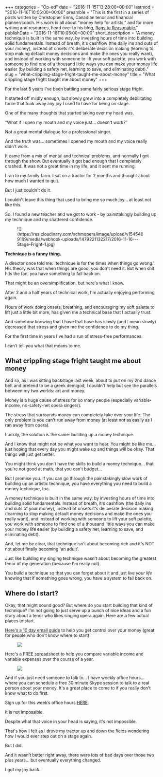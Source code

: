+++
categories = "Op-ed"
date = "2016-11-15T13:28:00+00:00"
lastmod = "2016-11-16T10:05:00+00:00"
preamble = "This is the first in a series of posts written by Christopher Enns, Canadian tenor and financial planner/coach. His work is all about \"money help for artists,\" and for more writing and resources, head over to his blog, [Rags to Reasonable.](http://www.ragstoreasonable.com/)"
publishDate = "2016-11-16T10:05:00+00:00"
short_description = "A money technique is built in the same way, by investing hours of time into building solid fundamentals. Instead of breath, it&#039;s cashflow (the daily ins and outs of your money), instead of onsets it&#039;s deliberate decision making (learning to stop making default money decisions and make the ones you really want), and instead of working with someone to lift your soft palette, you work with someone to find one of a thousand little ways you can make your money life easier (by building a safety net, learning to save, and eliminating debt)."
slug = "what-crippling-stage-fright-taught-me-about-money"
title = "What crippling stage fright taught me about money"
+++

For the last 5 years I've been battling some fairly serious stage fright. 

It started off mildly enough, but slowly grew into a completely debilitating force that took away any joy I used to have for being on stage.

One of the many thoughts that started taking over my head was,

"What if I open my mouth and my voice just... doesn't work?"

Not a great mental dialogue for a professional singer.

And the truth was... sometimes I opened my mouth and my voice really didn't work.

It came from a mix of mental and technical problems, and normally I got through the show. But eventually it got bad enough that I completely crashed. It was not a great time in my life, and it sent me running.

I ran to my family farm. I sat on a tractor for 2 months and thought about how much I wanted to quit.

But I just couldn't do it.

I couldn't leave this thing that used to bring me so much joy… at least not like this.

So. I found a new teacher and we got to work - by painstakingly building up my technique and my shattered confidence.

<figure data-type="image">
![](https://res.cloudinary.com/schmopera/image/upload/v1545409169/media/webhook-uploads/1479221132217/2016-11-16---Stage-Fright-1.jpg)
</figure>

**Technique is a funny thing.**

A director once told me: 'technique is for the times when things go wrong.' His theory was that when things are good, you don't need it. But when shit hits the fan, you have something to fall back on.

That might be an oversimplification, but here's what I know.

After 2 and a half years of technical work, I'm actually enjoying performing again.

Hours of work doing onsets, breathing, and encouraging my soft palette to lift just a little bit more, has given me a technical base that I actually trust.

And somehow knowing that I have that base has slowly (and I mean slowly) decreased that stress and given me the confidence to do my thing.

For the first time in years I've had a run of stress-free performances.

I can't tell you what that means to me.

## What crippling stage fright taught me about money

And so, as I was sitting backstage last week, about to put on my 2nd dance belt and pretend to be a greek demigod, I couldn't help but see the parallels between my two worlds: art and money.

Money is a huge cause of stress for so many people (especially variable-income, no-safety-net opera singers).

The stress that surrounds money can completely take over your life. The only problem is you can't run away from money (at least not as easily as I ran away from opera).

Luckily, the solution is the same: building up a money technique.

And I know that might not be what you want to hear. You might be like me… just hoping that every day you might wake up and things will be okay. That things will just get better.

You might think you don't have the skills to build a money technique… that you're not good at math, that you can't budget…

But I promise you. If you can go through the painstakingly slow work of building up an artistic technique, you have everything you need to build a money technique, too.

A money technique is built in the same way, by investing hours of time into building solid fundamentals. Instead of breath, it's cashflow (the daily ins and outs of your money), instead of onsets it's deliberate decision making (learning to stop making default money decisions and make the ones you really want), and instead of working with someone to lift your soft palette, you work with someone to find one of a thousand little ways you can make your money life easier (by building a safety net, learning to save, and eliminating debt). 

And, let me be clear, that technique isn't about becoming rich and it's NOT not about finally becoming 'an adult'.

Just like building my singing technique wasn't about becoming the greatest tenor of my generation (because I'm really not).

You build a technique so that you can forget about it and just *live your life* knowing that if something goes wrong, you have a system to fall back on.

## Where do I start?

Okay, that might sound good? But where do you start building that kind of technique?
I'm not going to just serve up a bunch of nice ideas and a fun story about a tenor who likes singing opera again. Here are a few actual places to start. 

[Here's a 10 day email guide](http://www.ragstoreasonable.com/intro-to-your-money/) to help you get control over your money (great for people who don't know where to start)!

<a href="http://www.ragstoreasonable.com/intro-to-your-money/" target="blank"><figure data-type="image">![](https://res.cloudinary.com/schmopera/image/upload/v1545409169/media/webhook-uploads/1479221461499/2016-11-16---Intro-to-money---cartoon-ad.jpg)
</figure>
</a>

[Here's a FREE spreadsheet](http://www.ragstoreasonable.com/variable-income-opera/) to help you compare variable income and variable expenses over the course of a year. 

<a href="http://www.ragstoreasonable.com/variable-income-opera/" target="blank"><figure data-type="image">![](https://res.cloudinary.com/schmopera/image/upload/v1545409169/media/webhook-uploads/1479221607776/2016-11-16---Variable-Income-2.jpg)</figure></a>

And if you just need someone to talk to… I have weekly office hours… where you can schedule a free 30 minute Skype session to talk to a real person about your money. It's a great place to come to if you really don't know what to do first.

Sign up for this week’s office hours [HERE](http://wp.me/P5xZbb-1e8).

It is not impossible.

Despite what that voice in your head is saying, it's not impossible.

That's how I felt as I drove my tractor up and down the fields wondering how I would ever step out on a stage again.

But I did.

And it wasn’t better right away, there were lots of bad days over those two plus years… but eventually everything changed.

I got my joy back. 
